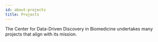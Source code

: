 ```yaml
---
id: about-projects
title: Projects
---
```


The Center for Data-Driven Discovery in Biomedicine undertakes many projects
that align with its mission.
